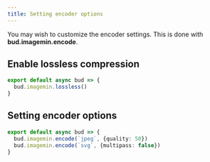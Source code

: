 ```yaml
---
title: Setting encoder options
---
```


You may wish to customize the encoder settings. This is done with **bud.imagemin.encode**.

## Enable lossless compression

```typescript
export default async bud => {
  bud.imagemin.lossless()
}
```

## Setting encoder options

```typescript title="bud.config.js"
export default async bud => {
  bud.imagemin.encode(`jpeg`, {quality: 50})
  bud.imagemin.encode(`svg`, {multipass: false})
}
```
